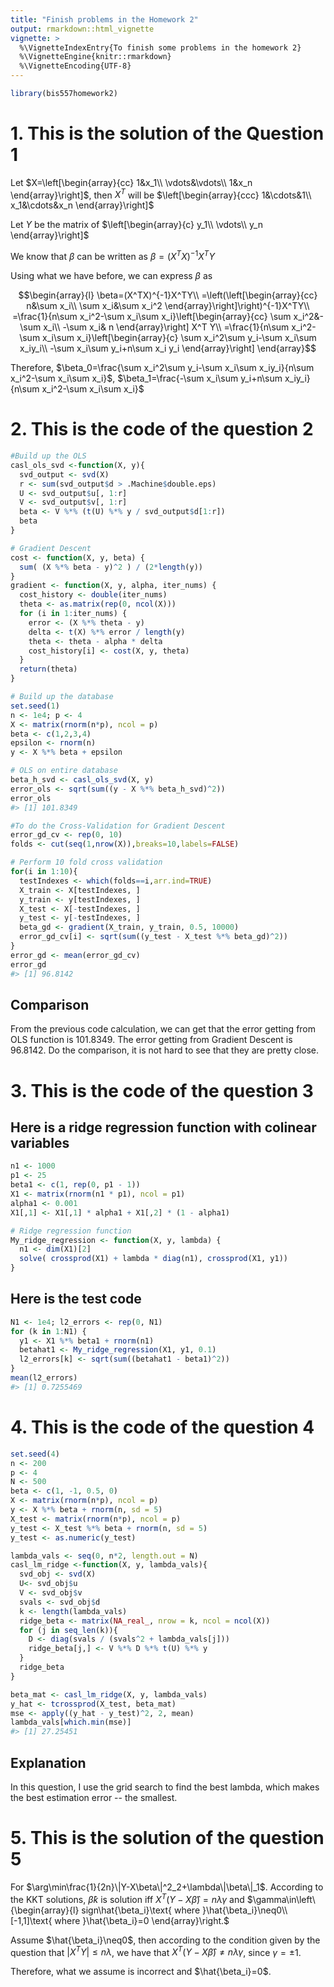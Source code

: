 ```yaml
---
title: "Finish problems in the Homework 2"
output: rmarkdown::html_vignette
vignette: >
  %\VignetteIndexEntry{To finish some problems in the homework 2}
  %\VignetteEngine{knitr::rmarkdown}
  %\VignetteEncoding{UTF-8}
---
```





```r
library(bis557homework2)
```

# 1. This is the solution of the Question 1

Let $X=\left[\begin{array}{cc}
1&x_1\\
\vdots&\vdots\\
1&x_n
\end{array}\right]$, then $X^T$ will be $\left[\begin{array}{ccc}
1&\cdots&1\\
x_1&\cdots&x_n
\end{array}\right]$

Let $Y$ be the matrix of $\left[\begin{array}{c}
y_1\\
\vdots\\
y_n
\end{array}\right]$

We know that $\beta$ can be written as $\beta=(X^TX)^{-1}X^TY$

Using what we have before, we can express $\beta$ as

$$\begin{array}{l}
\beta=(X^TX)^{-1}X^TY\\
=\left(\left[\begin{array}{cc}
n&\sum x_i\\
\sum x_i&\sum x_i^2
\end{array}\right]\right)^{-1}X^TY\\
=\frac{1}{n\sum x_i^2-\sum x_i\sum x_i}\left[\begin{array}{cc}
\sum x_i^2&-\sum x_i\\
-\sum x_i& n
\end{array}\right] X^T Y\\
=\frac{1}{n\sum x_i^2-\sum x_i\sum x_i}\left[\begin{array}{c}
\sum x_i^2\sum y_i-\sum x_i\sum x_iy_i\\
-\sum x_i\sum y_i+n\sum x_i y_i
\end{array}\right]
\end{array}$$

Therefore, $\beta_0=\frac{\sum x_i^2\sum y_i-\sum x_i\sum x_iy_i}{n\sum x_i^2-\sum x_i\sum x_i}$, $\beta_1=\frac{-\sum x_i\sum y_i+n\sum x_iy_i}{n\sum x_i^2-\sum x_i\sum x_i}$

# 2. This is the code of the question 2


```r
#Build up the OLS
casl_ols_svd <-function(X, y){
  svd_output <- svd(X)
  r <- sum(svd_output$d > .Machine$double.eps)
  U <- svd_output$u[, 1:r]
  V <- svd_output$v[, 1:r]
  beta <- V %*% (t(U) %*% y / svd_output$d[1:r])
  beta
}

# Gradient Descent
cost <- function(X, y, beta) {
  sum( (X %*% beta - y)^2 ) / (2*length(y))
}
gradient <- function(X, y, alpha, iter_nums) {
  cost_history <- double(iter_nums)
  theta <- as.matrix(rep(0, ncol(X)))
  for (i in 1:iter_nums) {
    error <- (X %*% theta - y)
    delta <- t(X) %*% error / length(y)
    theta <- theta - alpha * delta
    cost_history[i] <- cost(X, y, theta)
  }
  return(theta)
}

# Build up the database
set.seed(1)
n <- 1e4; p <- 4
X <- matrix(rnorm(n*p), ncol = p)
beta <- c(1,2,3,4)
epsilon <- rnorm(n)
y <- X %*% beta + epsilon

# OLS on entire database
beta_h_svd <- casl_ols_svd(X, y)
error_ols <- sqrt(sum((y - X %*% beta_h_svd)^2))
error_ols
#> [1] 101.8349

#To do the Cross-Validation for Gradient Descent
error_gd_cv <- rep(0, 10)
folds <- cut(seq(1,nrow(X)),breaks=10,labels=FALSE)

# Perform 10 fold cross validation
for(i in 1:10){
  testIndexes <- which(folds==i,arr.ind=TRUE)
  X_train <- X[testIndexes, ]
  y_train <- y[testIndexes, ]
  X_test <- X[-testIndexes, ]
  y_test <- y[-testIndexes, ]
  beta_gd <- gradient(X_train, y_train, 0.5, 10000)
  error_gd_cv[i] <- sqrt(sum((y_test - X_test %*% beta_gd)^2))
}
error_gd <- mean(error_gd_cv)
error_gd
#> [1] 96.8142
```

## Comparison

From the previous code calculation, we can get that the error getting from OLS function is 101.8349. The error getting from Gradient Descent is 96.8142. Do the comparison, it is not hard to see that they are pretty close.

# 3. This is the code of the question 3

## Here is a ridge regression function with colinear variables

```r
n1 <- 1000
p1 <- 25
beta1 <- c(1, rep(0, p1 - 1))
X1 <- matrix(rnorm(n1 * p1), ncol = p1)
alpha1 <- 0.001
X1[,1] <- X1[,1] * alpha1 + X1[,2] * (1 - alpha1)

# Ridge regression function
My_ridge_regression <- function(X, y, lambda) {
  n1 <- dim(X1)[2]
  solve( crossprod(X1) + lambda * diag(n1), crossprod(X1, y1))
}
```

## Here is the test code

```r
N1 <- 1e4; l2_errors <- rep(0, N1)
for (k in 1:N1) {
  y1 <- X1 %*% beta1 + rnorm(n1)
  betahat1 <- My_ridge_regression(X1, y1, 0.1)
  l2_errors[k] <- sqrt(sum((betahat1 - beta1)^2))
}
mean(l2_errors)
#> [1] 0.7255469
```

# 4. This is the code of the question 4

```r
set.seed(4)
n <- 200
p <- 4
N <- 500
beta <- c(1, -1, 0.5, 0)
X <- matrix(rnorm(n*p), ncol = p)
y <- X %*% beta + rnorm(n, sd = 5)
X_test <- matrix(rnorm(n*p), ncol = p)
y_test <- X_test %*% beta + rnorm(n, sd = 5)
y_test <- as.numeric(y_test)

lambda_vals <- seq(0, n*2, length.out = N)
casl_lm_ridge <-function(X, y, lambda_vals){
  svd_obj <- svd(X)
  U<- svd_obj$u
  V <- svd_obj$v
  svals <- svd_obj$d
  k <- length(lambda_vals)
  ridge_beta <- matrix(NA_real_, nrow = k, ncol = ncol(X))
  for (j in seq_len(k)){
    D <- diag(svals / (svals^2 + lambda_vals[j]))
    ridge_beta[j,] <- V %*% D %*% t(U) %*% y
  }
  ridge_beta
}

beta_mat <- casl_lm_ridge(X, y, lambda_vals)
y_hat <- tcrossprod(X_test, beta_mat)
mse <- apply((y_hat - y_test)^2, 2, mean)
lambda_vals[which.min(mse)]
#> [1] 27.25451
```

## Explanation

In this question, I use the grid search to find the best lambda, which makes the best estimation error -- the smallest. 

# 5. This is the solution of the question 5
For $\arg\min\frac{1}{2n}\|Y-X\beta\|^2_2+\lambda\|\beta\|_1$. According to the KKT solutions, $\hat{\beta}k$ is solution iff $X^T(Y-X\hat{\beta})=n\lambda\gamma$ and 
$\gamma\in\left\{\begin{array}{l}
sign\hat{\beta_i}\text{ where }\hat{\beta_i}\neq0\\
[-1,1]\text{ where }\hat{\beta_i}=0
\end{array}\right.$

Assume $\hat{\beta_i}\neq0$, then according to the condition given by the question that $|X^TY|\leq n\lambda$, we have that $X^{T}(Y-X\hat{\beta})\neq n\lambda\gamma$, since $\gamma=\pm1$.

Therefore, what we assume is incorrect and $\hat{\beta_i}=0$.
